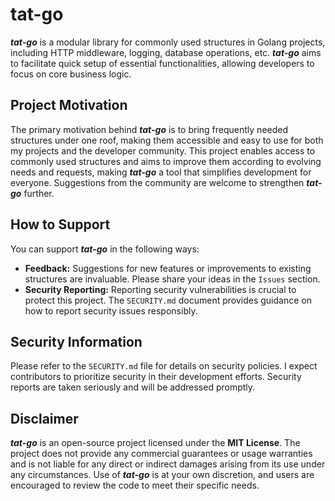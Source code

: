 # tat-go

***tat-go*** is a modular library for commonly used structures in Golang
projects, including HTTP middleware, logging, database operations, etc.
***tat-go*** aims to facilitate quick setup of essential functionalities,
allowing developers to focus on core business logic.

## Project Motivation

The primary motivation behind ***tat-go*** is to bring frequently needed
structures under one roof, making them accessible and easy to use for both
my projects and the developer community. This project enables access to
commonly used structures and aims to improve them according to evolving needs
and requests, making ***tat-go*** a tool that simplifies development for
everyone. Suggestions from the community are welcome to strengthen ***tat-go***
further.

## How to Support

You can support ***tat-go*** in the following ways:

- **Feedback:** Suggestions for new features or improvements to existing
structures are invaluable. Please share your ideas in the `Issues` section.
- **Security Reporting:** Reporting security vulnerabilities is crucial to
protect this project. The `SECURITY.md` document provides guidance on how to
report security issues responsibly.

## Security Information

Please refer to the `SECURITY.md` file for details on security policies. I
expect contributors to prioritize security in their development efforts.
Security reports are taken seriously and will be addressed promptly.

## Disclaimer

***tat-go*** is an open-source project licensed under the **MIT License**. The
project does not provide any commercial guarantees or usage warranties and is
not liable for any direct or indirect damages arising from its use under any
circumstances. Use of ***tat-go*** is at your own discretion, and users are
encouraged to review the code to meet their specific needs.
